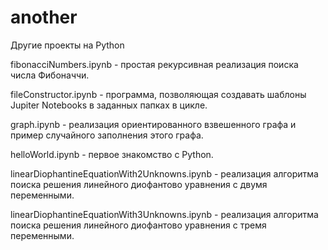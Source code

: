 # another
Другие проекты на Python
<p>fibonacciNumbers.ipynb - простая рекурсивная реализация поиска числа Фибоначчи.</p>
<p>fileConstructor.ipynb - программа, позволяющая создавать шаблоны Jupiter Notebooks в заданных папках в цикле.</p>
<p>graph.ipynb - реализация ориентированного взвешенного графа и пример случайного заполнения этого графа.</p>
<p>helloWorld.ipynb - первое знакомство с Python.</p>
<p>linearDiophantineEquationWith2Unknowns.ipynb - реализация алгоритма поиска решения линейного диофантово уравнения с двумя переменными.</p>
<p>linearDiophantineEquationWith3Unknowns.ipynb - реализация алгоритма поиска решения линейного диофантово уравнения с тремя переменными.</p>
